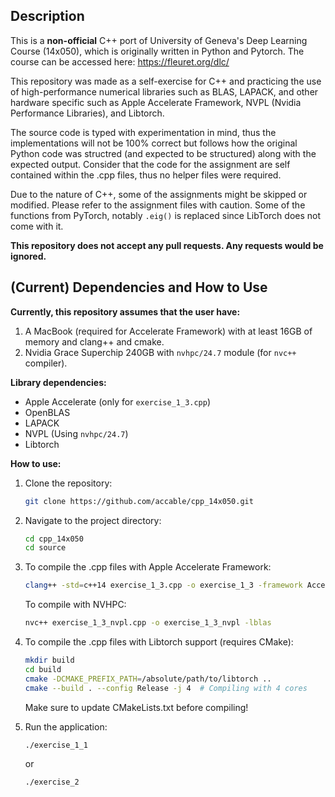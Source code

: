 ## Description

This is a **non-official** C++ port of University of Geneva's Deep Learning Course (14x050), which is originally written in Python and Pytorch. The course can be accessed here: https://fleuret.org/dlc/

This repository was made as a self-exercise for C++ and practicing the use of high-performance numerical libraries such as BLAS, LAPACK, and other hardware specific such as Apple Accelerate Framework, NVPL (Nvidia Performance Libraries), and Libtorch.

The source code is typed with experimentation in mind, thus the implementations will not be 100% correct but follows how the original Python code was structred (and expected to be structured) along with the expected output. Consider that the code for the assignment are self contained within the .cpp files, thus no helper files were required.

Due to the nature of C++, some of the assignments might be skipped or modified. Please refer to the assignment files with caution. Some of the functions from PyTorch, notably ```.eig()``` is replaced since LibTorch does not come with it.

**This repository does not accept any pull requests. Any requests would be ignored.**

## (Current) Dependencies and How to Use

**Currently, this repository assumes that the user have:**

1. A MacBook (required for Accelerate Framework) with at least 16GB of memory and clang++ and cmake.
2. Nvidia Grace Superchip 240GB with ```nvhpc/24.7``` module (for ```nvc++``` compiler).

**Library dependencies:**

- Apple Accelerate (only for ```exercise_1_3.cpp```)
- OpenBLAS
- LAPACK
- NVPL (Using ```nvhpc/24.7```)
- Libtorch

**How to use:**

1.  Clone the repository:
    ```bash
    git clone https://github.com/accable/cpp_14x050.git
    ```

2.  Navigate to the project directory:
    ```bash
    cd cpp_14x050
    cd source
    ```

3.  To compile the .cpp files with Apple Accelerate Framework:
    ```bash
    clang++ -std=c++14 exercise_1_3.cpp -o exercise_1_3 -framework Accelerate -DACCELERATE_NEW_LAPACK
    ```

    To compile with NVHPC:
    ```bash
    nvc++ exercise_1_3_nvpl.cpp -o exercise_1_3_nvpl -lblas
    ```

4.  To compile the .cpp files with Libtorch support (requires CMake):
    ```bash
    mkdir build
    cd build
    cmake -DCMAKE_PREFIX_PATH=/absolute/path/to/libtorch ..
    cmake --build . --config Release -j 4  # Compiling with 4 cores
    ```
    Make sure to update CMakeLists.txt before compiling!

4.  Run the application:
    ```bash
    ./exercise_1_1
    ```
    or
    
    ```bash
    ./exercise_2
    ```
